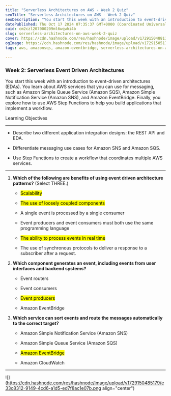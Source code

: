 ```yaml
---
title: "Serverless Architectures on AWS - Week 2 Quiz"
seoTitle: "Serverless Architectures on AWS - Week 2 Quiz"
seoDescription: "You start this week with an introduction to event-driven architectures (EDAs). You learn about AWS services that you can use for messaging, such as Amazon S"
datePublished: Thu Oct 17 2024 07:35:37 GMT+0000 (Coordinated Universal Time)
cuid: cm2czl207000209ml6wqwhi4b
slug: serverless-architectures-on-aws-week-2-quiz
cover: https://cdn.hashnode.com/res/hashnode/image/upload/v1729150488115/27a8e1b2-3e6b-4c3a-8eb5-c5f81837c020.png
ogImage: https://cdn.hashnode.com/res/hashnode/image/upload/v1729150517229/cb4836f2-f219-42b0-b6df-0e72d1af4a27.png
tags: aws, amazonsqs, amazon-eventbridge, serverless-architectures-on-aws, serverless-architectures-on-aws-week-2-quiz

---
```


### Week 2: Serverless Event Driven Architectures

You start this week with an introduction to event-driven architectures (EDAs). You learn about AWS services that you can use for messaging, such as Amazon Simple Queue Service (Amazon SQS), Amazon Simple Notification Service (Amazon SNS), and Amazon EventBridge. Finally, you explore how to use AWS Step Functions to help you build applications that implement a workflow.

Learning Objectives

---

* Describe two different application integration designs: the REST API and EDA.
    
* Differentiate messaging use cases for Amazon SNS and Amazon SQS.
    
* Use Step Functions to create a workflow that coordinates multiple AWS services.
    

---

1. **Which of the following are benefits of using event driven architecture patterns?** (Select THREE.)
    
    * <mark>Scalability</mark>
        
    * <mark>The use of loosely coupled components</mark>
        
    * A single event is processed by a single consumer
        
    * Event producers and event consumers must both use the same programming language
        
    * <mark>The ability to process events in real time</mark>
        
    * The use of synchronous protocols to deliver a response to a subscriber after a request.
        
2. **Which component generates an event, including events from user interfaces and backend systems?**
    
    * Event routers
        
    * Event consumers
        
    * <mark>Event producers</mark>
        
    * Amazon EventBridge
        
3. **Which service can sort events and route the messages automatically to the correct target?**
    
    * Amazon Simple Notification Service (Amazon SNS)
        
    * Amazon Simple Queue Service (Amazon SQS)
        
    * <mark>Amazon EventBridge</mark>
        
    * Amazon CloudWatch
        

---

![](https://cdn.hashnode.com/res/hashnode/image/upload/v1729150485179/e33c8312-9149-4cd6-a1d5-ed7f8ac1e07b.png align="center")